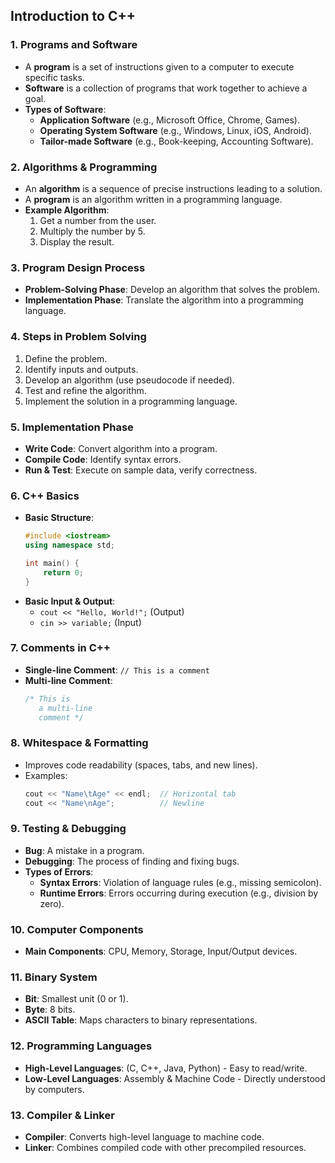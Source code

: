 ## Introduction to C++

### 1. Programs and Software
- A **program** is a set of instructions given to a computer to execute specific tasks.
- **Software** is a collection of programs that work together to achieve a goal.
- **Types of Software**:
  - **Application Software** (e.g., Microsoft Office, Chrome, Games).
  - **Operating System Software** (e.g., Windows, Linux, iOS, Android).
  - **Tailor-made Software** (e.g., Book-keeping, Accounting Software).

### 2. Algorithms & Programming
- An **algorithm** is a sequence of precise instructions leading to a solution.
- A **program** is an algorithm written in a programming language.
- **Example Algorithm**:
  1. Get a number from the user.
  2. Multiply the number by 5.
  3. Display the result.

### 3. Program Design Process
- **Problem-Solving Phase**: Develop an algorithm that solves the problem.
- **Implementation Phase**: Translate the algorithm into a programming language.

### 4. Steps in Problem Solving
1. Define the problem.
2. Identify inputs and outputs.
3. Develop an algorithm (use pseudocode if needed).
4. Test and refine the algorithm.
5. Implement the solution in a programming language.

### 5. Implementation Phase
- **Write Code**: Convert algorithm into a program.
- **Compile Code**: Identify syntax errors.
- **Run & Test**: Execute on sample data, verify correctness.

### 6. C++ Basics
- **Basic Structure**:
  ```cpp
  #include <iostream>
  using namespace std;
  
  int main() {
      return 0;
  }
  ```
- **Basic Input & Output**:
  - `cout << "Hello, World!";` (Output)
  - `cin >> variable;` (Input)

### 7. Comments in C++
- **Single-line Comment**: `// This is a comment`
- **Multi-line Comment**:
  ```cpp
  /* This is
     a multi-line
     comment */
  ```

### 8. Whitespace & Formatting
- Improves code readability (spaces, tabs, and new lines).
- Examples:
  ```cpp
  cout << "Name\tAge" << endl;  // Horizontal tab
  cout << "Name\nAge";          // Newline
  ```

### 9. Testing & Debugging
- **Bug**: A mistake in a program.
- **Debugging**: The process of finding and fixing bugs.
- **Types of Errors**:
  - **Syntax Errors**: Violation of language rules (e.g., missing semicolon).
  - **Runtime Errors**: Errors occurring during execution (e.g., division by zero).

### 10. Computer Components
- **Main Components**: CPU, Memory, Storage, Input/Output devices.

### 11. Binary System
- **Bit**: Smallest unit (0 or 1).
- **Byte**: 8 bits.
- **ASCII Table**: Maps characters to binary representations.

### 12. Programming Languages
- **High-Level Languages**: (C, C++, Java, Python) - Easy to read/write.
- **Low-Level Languages**: Assembly & Machine Code - Directly understood by computers.

### 13. Compiler & Linker
- **Compiler**: Converts high-level language to machine code.
- **Linker**: Combines compiled code with other precompiled resources.

